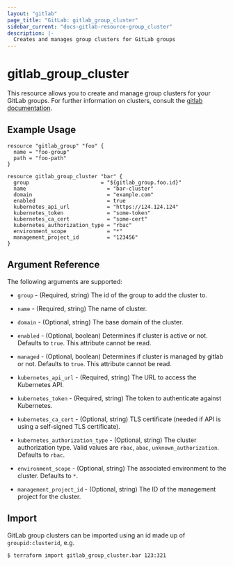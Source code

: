```yaml
---
layout: "gitlab"
page_title: "GitLab: gitlab_group_cluster"
sidebar_current: "docs-gitlab-resource-group_cluster"
description: |-
  Creates and manages group clusters for GitLab groups
---
```


# gitlab\_group\_cluster

This resource allows you to create and manage group clusters for your GitLab groups.
For further information on clusters, consult the [gitlab
documentation](https://docs.gitlab.com/ce/user/group/clusters/index.html).


## Example Usage

```hcl
resource "gitlab_group" "foo" {
  name = "foo-group"
  path = "foo-path"
}

resource gitlab_group_cluster "bar" {
  group                       = "${gitlab_group.foo.id}"
  name                          = "bar-cluster"
  domain                        = "example.com"
  enabled                       = true
  kubernetes_api_url            = "https://124.124.124"
  kubernetes_token              = "some-token"
  kubernetes_ca_cert            = "some-cert"
  kubernetes_authorization_type = "rbac"
  environment_scope             = "*"
  management_project_id         = "123456"
}
```

## Argument Reference

The following arguments are supported:

* `group` - (Required, string) The id of the group to add the cluster to.

* `name` - (Required, string) The name of cluster.

* `domain` - (Optional, string) The base domain of the cluster.

* `enabled` - (Optional, boolean) Determines if cluster is active or not. Defaults to `true`. This attribute cannot be read.

* `managed` - (Optional, boolean) Determines if cluster is managed by gitlab or not. Defaults to `true`. This attribute cannot be read.

* `kubernetes_api_url` - (Required, string) The URL to access the Kubernetes API.

* `kubernetes_token` - (Required, string) The token to authenticate against Kubernetes.

* `kubernetes_ca_cert` - (Optional, string) TLS certificate (needed if API is using a self-signed TLS certificate).

* `kubernetes_authorization_type` - (Optional, string) The cluster authorization type. Valid values are `rbac`, `abac`, `unknown_authorization`. Defaults to `rbac`.

* `environment_scope` - (Optional, string) The associated environment to the cluster. Defaults to `*`.

* `management_project_id` - (Optional, string) The ID of the management project for the cluster. 

## Import

GitLab group clusters can be imported using an id made up of `groupid:clusterid`, e.g.

```
$ terraform import gitlab_group_cluster.bar 123:321
```
